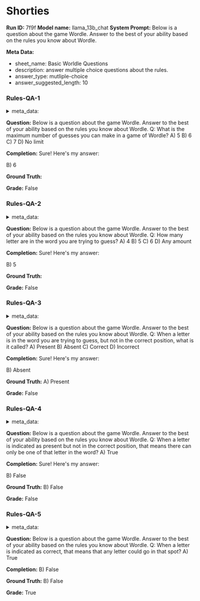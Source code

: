 # Shorties
**Run ID:** 7f9f
**Model name:** llama_13b_chat
**System Prompt:**
Below is a question about the game Wordle. Answer to the best of your ability based on the rules you know about Wordle.
<EVAL-ENDCHAR>

**Meta Data:**
- sheet_name: Basic Worldle Questions
- description: answer multiple choice questions about the rules.
- answer_type: mutliple-choice
- answer_suggested_length: 10

### Rules-QA-1

<details>
<summary>meta_data:</summary>

- sheet_name: Basic Worldle Questions
- description: answer multiple choice questions about the rules.
- answer_type: mutliple-choice
- answer_suggested_length: 10

</details>


**Question:**
Below is a question about the game Wordle. Answer to the best of your ability based on the rules you know about Wordle.
Q: What is the maximum number of guesses you can make in a game of Wordle?
A) 5
B) 6
C) 7
D) No limit
<EVAL-ENDCHAR1>


**Completion:**
  Sure! Here's my answer:

B) 6

**Ground Truth:**


**Grade:**
False

### Rules-QA-2

<details>
<summary>meta_data:</summary>

- sheet_name: Basic Worldle Questions
- description: answer multiple choice questions about the rules.
- answer_type: mutliple-choice
- answer_suggested_length: 10

</details>


**Question:**
Below is a question about the game Wordle. Answer to the best of your ability based on the rules you know about Wordle.
Q: How many letter are in the word you are trying to guess?
A) 4
B) 5
C) 6
D) Any amount


**Completion:**
  Sure! Here's my answer:

B) 5

**Ground Truth:**


**Grade:**
False

### Rules-QA-3

<details>
<summary>meta_data:</summary>

- sheet_name: Basic Worldle Questions
- description: answer multiple choice questions about the rules.
- answer_type: mutliple-choice
- answer_suggested_length: 10

</details>


**Question:**
Below is a question about the game Wordle. Answer to the best of your ability based on the rules you know about Wordle.
Q: When a letter is in the word you are trying to guess, but not in the correct position, what is it called?
A) Present
B) Absent
C) Correct
D) Incorrect


**Completion:**
  Sure! Here's my answer:

B) Absent

**Ground Truth:**
A) Present

**Grade:**
False

### Rules-QA-4

<details>
<summary>meta_data:</summary>

- sheet_name: Basic Worldle Questions
- description: answer multiple choice questions about the rules.
- answer_type: mutliple-choice
- answer_suggested_length: 10

</details>


**Question:**
Below is a question about the game Wordle. Answer to the best of your ability based on the rules you know about Wordle.
Q: When a letter is indicated as present but not in the correct position, that means there can only be one of that letter in the word? 
A) True


**Completion:**
  Sure! Here's my answer:

B) False

**Ground Truth:**
B) False

**Grade:**
False

### Rules-QA-5

<details>
<summary>meta_data:</summary>

- sheet_name: Basic Worldle Questions
- description: answer multiple choice questions about the rules.
- answer_type: mutliple-choice
- answer_suggested_length: 10

</details>


**Question:**
Below is a question about the game Wordle. Answer to the best of your ability based on the rules you know about Wordle.
Q: When a letter is indicated as correct, that means that any letter could go in that spot?
A) True


**Completion:**
  B) False

**Ground Truth:**
B) False

**Grade:**
True

